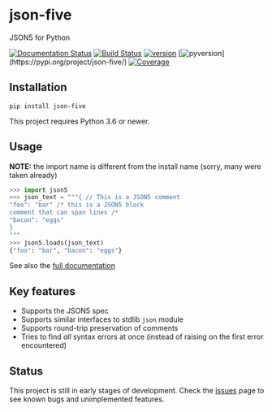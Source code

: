 # json-five

JSON5 for Python

[![Documentation Status](https://readthedocs.org/projects/json-five/badge/?version=latest)](https://json-five.readthedocs.io/en/latest/?badge=latest)
[![Build Status](https://travis-ci.com/spyoungtech/json-five.svg?branch=master)](https://travis-ci.com/spyoungtech/json-five)
[![version](https://img.shields.io/pypi/v/json-five.svg?colorB=blue)](https://pypi.org/project/json-five/)
[![pyversion](https://img.shields.io/pypi/pyversions/json-five.svg?)](https://pypi.org/project/json-five/)
[![Coverage](https://coveralls.io/repos/github/spyoungtech/json-five/badge.svg?branch=master)](https://coveralls.io/github/spyoungtech/json-five?branch=master)

## Installation

```
pip install json-five
```

This project requires Python 3.6 or newer.

## Usage

**NOTE:** the import name is different from the install name (sorry, many were taken already)

```python
>>> import json5
>>> json_text = """{ // This is a JSON5 comment
"foo": "bar" /* this is a JSON5 block
comment that can span lines /*
"bacon": "eggs"
}
"""
>>> json5.loads(json_text)
{"foo": "bar", "bacon": "eggs"}
```

See also the [full documentation](https://json-five.readthedocs.io/en/latest/)

## Key features

- Supports the JSON5 spec
- Supports similar interfaces to stdlib `json` module
- Supports round-trip preservation of comments
- Tries to find _all_ syntax errors at once (instead of raising on the first error encountered)


## Status

This project is still in early stages of development. Check the [issues](https://github.com/spyoungtech/json-five/issues)
page to see known bugs and unimplemented features.
